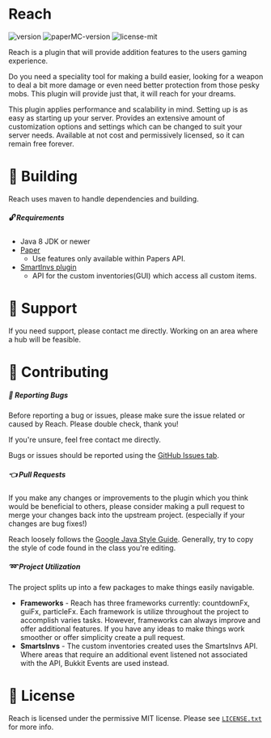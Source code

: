 # Reach
![version](https://img.shields.io/badge/Version-v1.0.1-brightgreen)
![paperMC-version](https://img.shields.io/badge/PaperMC-V1.16.1-blue)
![license-mit](https://img.shields.io/badge/License-MIT-purple)

Reach is a plugin that will provide addition features to the users gaming experience.

Do you need a speciality tool for making a build easier, looking for a weapon to deal a
bit more damage or even need better protection from those pesky mobs. This plugin will
provide just that, it will reach for your dreams.

This plugin applies performance and scalability in mind. Setting up is as easy as starting
up your server. Provides an extensive amount of customization options and settings which can
be changed to suit your server needs. Available at not cost and permissively licensed, so it
can remain free forever.

# :hammer: Building
Reach uses maven to handle dependencies and building.

##### :unlock: Requirements
* Java 8 JDK or newer
* [Paper](https://papermc.io/downloads)
  * Use features only available within Papers API.
* [SmartInvs plugin](https://www.spigotmc.org/resources/smartinvs-advanced-inventory-api.42835/)
  * API for the custom inventories(GUI) which access all custom items.

# :speech_balloon: Support
If you need support, please contact me directly. Working on an area where a hub will be feasible.

# :pencil: Contributing
##### :bug: Reporting Bugs 
Before reporting a bug or issues, please make sure the issue related or caused by Reach. Please 
double check, thank you!

If you're unsure, feel free contact me directly.

Bugs or issues should be reported using the [GitHub Issues tab](https://github.com/ProjectEzenity/Reach/issues).

##### :point_left: Pull Requests
If you make any changes or improvements to the plugin which you think would be beneficial to others,
please consider making a pull request to merge your changes back into the upstream project. (especially
if your changes are bug fixes!)

Reach loosely follows the [Google Java Style Guide](https://google.github.io/styleguide/javaguide.html).
Generally, try to copy the style of code found in the class you're editing.

##### :loop: Project Utilization
The project splits up into a few packages to make things easily navigable. 
* **Frameworks** - Reach has three frameworks currently: countdownFx, guiFx, particleFx. Each framework is
utilize throughout the project to accomplish varies tasks. However, frameworks can always improve and
offer additional features. If you have any ideas to make things work smoother or offer simplicity create
a pull request.
* **SmartsInvs** - The custom inventories created uses the SmartsInvs API. Where areas that require an
additional event listened not associated with the API, Bukkit Events are used instead.

# :scroll: License
Reach is licensed under the permissive MIT license. Please see [`LICENSE.txt`](https://github.com/ProjectEzenity/Reach/blob/master/LICENSE.txt) for more info.

